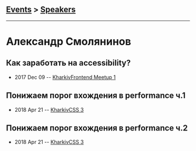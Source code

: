 ## [Events](../README.md) > [Speakers](../speakers.md)
---

# Александр Смолянинов

## Как заработать на accessibility?
- 2017 Dec 09 -- [KharkivFrontend Meetup 1](https://www.youtube.com/watch?v=XI6Y7HHURpo)    
## Понижаем порог вхождения в performance ч.1
- 2018 Apr 21 -- [KharkivCSS 3](https://www.youtube.com/watch?v=nq4FVxvoO70)    
## Понижаем порог вхождения в performance ч.2
- 2018 Apr 21 -- [KharkivCSS 3](https://www.youtube.com/watch?v=8F3IOX7N1ec)    
